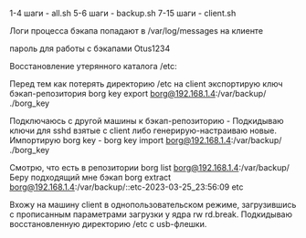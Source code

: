 1-4 шаги - all.sh
5-6 шаги - backup.sh
7-15 шаги - client.sh

Логи процесса бэкапа попадают в /var/log/messages на клиенте

пароль для работы с бэкапами
Otus1234


Восстановление утерянного каталога /etc:

Перед тем как потерять директорию /etc на client экспортирую ключ бэкап-репозитория
borg key export borg@192.168.1.4:/var/backup/ ./borg_key

Подключаюсь с другой машины к бэкап-репозиторию -
Подкидываю ключи для sshd взятые с client либо генерирую-настраиваю новые.
Импортирую borg key -
borg key import borg@192.168.1.4:/var/backup/ ./borg_key

Смотрю, что есть в репозитории
borg list borg@192.168.1.4:/var/backup/
Беру подходящий мне бэкап
borg extract borg@192.168.1.4:/var/backup/::etc-2023-03-25_23:56:09 etc

Вхожу на машину client в однопользовательском режиме,
загрузившись с прописанным параметрами загрузки у ядра rw rd.break.
Подкидываю восстановленную директорию /etc с usb-флешки.
